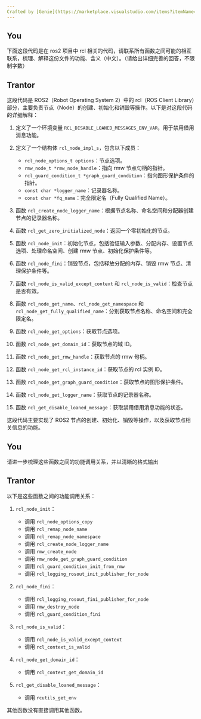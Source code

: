 ```yaml
---
Crafted by [Genie](https://marketplace.visualstudio.com/items?itemName=genieai.chatgpt-vscode)
---
```


## You

下面这段代码是在 ros2 项目中 rcl 相关的代码，请联系所有函数之间可能的相互联系，梳理、解释这份文件的功能、含义（中文）。（请给出详细完善的回答，不限制字数）

## Trantor

这段代码是 ROS2（Robot Operating System 2）中的 rcl（ROS Client Library）部分，主要负责节点（Node）的创建、初始化和销毁等操作。以下是对这段代码的详细解释：

1. 定义了一个环境变量 `RCL_DISABLE_LOANED_MESSAGES_ENV_VAR`，用于禁用借用消息功能。

2. 定义了一个结构体 `rcl_node_impl_s`，包含以下成员：

   - `rcl_node_options_t options`：节点选项。
   - `rmw_node_t *rmw_node_handle`：指向 rmw 节点句柄的指针。
   - `rcl_guard_condition_t *graph_guard_condition`：指向图形保护条件的指针。
   - `const char *logger_name`：记录器名称。
   - `const char *fq_name`：完全限定名（Fully Qualified Name）。

3. 函数 `rcl_create_node_logger_name`：根据节点名称、命名空间和分配器创建节点的记录器名称。

4. 函数 `rcl_get_zero_initialized_node`：返回一个零初始化的节点。

5. 函数 `rcl_node_init`：初始化节点，包括验证输入参数、分配内存、设置节点选项、处理命名空间、创建 rmw 节点、初始化保护条件等。

6. 函数 `rcl_node_fini`：销毁节点，包括释放分配的内存、销毁 rmw 节点、清理保护条件等。

7. 函数 `rcl_node_is_valid_except_context` 和 `rcl_node_is_valid`：检查节点是否有效。

8. 函数 `rcl_node_get_name`、`rcl_node_get_namespace` 和 `rcl_node_get_fully_qualified_name`：分别获取节点名称、命名空间和完全限定名。

9. 函数 `rcl_node_get_options`：获取节点选项。

10. 函数 `rcl_node_get_domain_id`：获取节点的域 ID。

11. 函数 `rcl_node_get_rmw_handle`：获取节点的 rmw 句柄。

12. 函数 `rcl_node_get_rcl_instance_id`：获取节点的 rcl 实例 ID。

13. 函数 `rcl_node_get_graph_guard_condition`：获取节点的图形保护条件。

14. 函数 `rcl_node_get_logger_name`：获取节点的记录器名称。

15. 函数 `rcl_get_disable_loaned_message`：获取禁用借用消息功能的状态。

这段代码主要实现了 ROS2 节点的创建、初始化、销毁等操作，以及获取节点相关信息的功能。

## You

请进一步梳理这些函数之间的功能调用关系，并以清晰的格式输出

## Trantor

以下是这些函数之间的功能调用关系：

1. `rcl_node_init`：

   - 调用 `rcl_node_options_copy`
   - 调用 `rcl_remap_node_name`
   - 调用 `rcl_remap_node_namespace`
   - 调用 `rcl_create_node_logger_name`
   - 调用 `rmw_create_node`
   - 调用 `rmw_node_get_graph_guard_condition`
   - 调用 `rcl_guard_condition_init_from_rmw`
   - 调用 `rcl_logging_rosout_init_publisher_for_node`

2. `rcl_node_fini`：

   - 调用 `rcl_logging_rosout_fini_publisher_for_node`
   - 调用 `rmw_destroy_node`
   - 调用 `rcl_guard_condition_fini`

3. `rcl_node_is_valid`：

   - 调用 `rcl_node_is_valid_except_context`
   - 调用 `rcl_context_is_valid`

4. `rcl_node_get_domain_id`：

   - 调用 `rcl_context_get_domain_id`

5. `rcl_get_disable_loaned_message`：
   - 调用 `rcutils_get_env`

其他函数没有直接调用其他函数。
